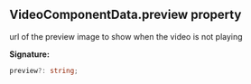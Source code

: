 
## VideoComponentData.preview property

url of the preview image to show when the video is not playing

**Signature:**

```typescript
preview?: string;
```
